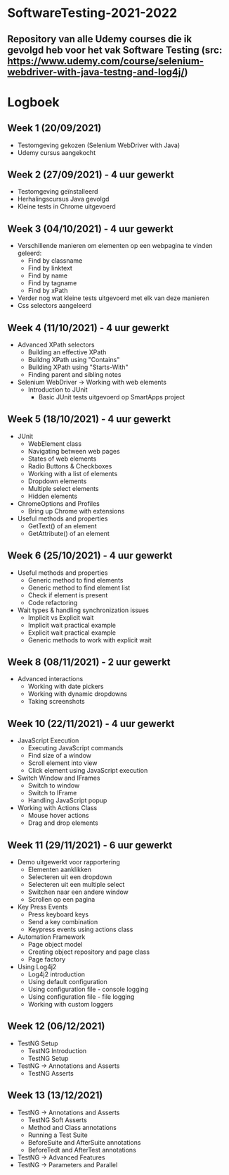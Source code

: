 # SoftwareTesting-2021-2022
## Repository van alle Udemy courses die ik gevolgd heb voor het vak Software Testing (src: https://www.udemy.com/course/selenium-webdriver-with-java-testng-and-log4j/)

# Logboek

## Week 1 (20/09/2021) 
- Testomgeving gekozen (Selenium WebDriver with Java)
- Udemy cursus aangekocht

## Week 2 (27/09/2021) - 4 uur gewerkt
- Testomgeving geïnstalleerd
- Herhalingscursus Java gevolgd
- Kleine tests in Chrome uitgevoerd

## Week 3 (04/10/2021) - 4 uur gewerkt
- Verschillende manieren om elementen op een webpagina te vinden geleerd:
	- Find by classname
	- Find by linktext
	- Find by name
	- Find by tagname
	- Find by xPath
- Verder nog wat kleine tests uitgevoerd met elk van deze manieren
- Css selectors aangeleerd

## Week 4 (11/10/2021) - 4 uur gewerkt
- Advanced XPath selectors
	- Building an effective XPath
	- Buildng XPath using "Contains"
	- Building XPath using "Starts-With"
	- Finding parent and sibling notes
- Selenium WebDriver -> Working with web elements
	- Introduction to JUnit
		- Basic JUnit tests uitgevoerd op SmartApps project

## Week 5 (18/10/2021) - 4 uur gewerkt
- JUnit
	- WebElement class
	- Navigating between web pages
	- States of web elements
	- Radio Buttons & Checkboxes
	- Working with a list of elements
	- Dropdown elements
	- Multiple select elements
	- Hidden elements
- ChromeOptions and Profiles
	- Bring up Chrome with extensions
- Useful methods and properties
	- GetText() of an element
	- GetAttribute() of an element

## Week 6 (25/10/2021) - 4 uur gewerkt
- Useful methods and properties
	- Generic method to find elements
	- Generic method to find element list
	- Check if element is present
	- Code refactoring
- Wait types & handling synchronization issues
	- Implicit vs Explicit wait
	- Implicit wait practical example
	- Explicit wait practical example
	- Generic methods to work with explicit wait

## Week 8 (08/11/2021) - 2 uur gewerkt
- Advanced interactions
	- Working with date pickers
	- Working with dynamic dropdowns
	- Taking screenshots

## Week 10 (22/11/2021) - 4 uur gewerkt
- JavaScript Execution
	- Executing JavaScript commands
	- Find size of a window
	- Scroll element into view
	- Click element using JavaScript execution
- Switch Window and IFrames
	- Switch to window
	- Switch to IFrame
	- Handling JavaScript popup
- Working with Actions Class
	- Mouse hover actions
	- Drag and drop elements

## Week 11 (29/11/2021) - 6 uur gewerkt
- Demo uitgewerkt voor rapportering
	- Elementen aanklikken
	- Selecteren uit een dropdown
	- Selecteren uit een multiple select
	- Switchen naar een andere window
	- Scrollen op een pagina
- Key Press Events
	- Press keyboard keys
	- Send a key combination
	- Keypress events using actions class
- Automation Framework
	- Page object model
	- Creating object repository and page class
	- Page factory
- Using Log4j2
	- Log4j2 introduction
	- Using default configuration
	- Using configuration file - console logging
	- Using configuration file - file logging
	- Working with custom loggers

## Week 12 (06/12/2021)
- TestNG Setup
	- TestNG Introduction
	- TestNG Setup
- TestNG -> Annotations and Asserts
	- TestNG Asserts

## Week 13 (13/12/2021)
- TestNG -> Annotations and Asserts
	- TestNG Soft Asserts
	- Method and Class annotations
	- Running a Test Suite
	- BeforeSuite and AfterSuite annotations
	- BeforeTedt and AfterTest annotations
- TestNG -> Advanced Features
- TestNG -> Parameters and Parallel
